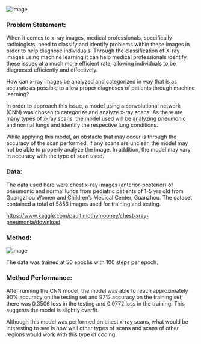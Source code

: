 ![image](https://user-images.githubusercontent.com/67992204/89578329-f416f900-d7ff-11ea-9ad5-17c821326183.png)

### **Problem Statement:**

When it comes to x-ray images, medical professionals, specifically radiologists, need to classify and identify problems within these images in order to help diagnose individuals. Through the classification of X-ray images using machine learning it can help medical professionals identify these issues at a much more efficient rate, allowing individuals to be diagnosed efficiently and effectively.

How can x-ray images be analyzed and categorized in way that is as accurate as possible to allow proper diagnoses of patients through machine learning?

In order to approach this issue, a model using a convolutional network (CNN) was chosen to categorize and analyze x-ray scans. As there are many types of x-ray scans, the model used will be analyzing pneumonic and normal lungs and identify the respective lung conditions.

While applying this model, an obstacle that may occur is through the accuracy of the scan performed, if any scans are unclear, the model may not be able to properly analyze the image. In addition, the model may vary in accuracy with the type of scan used.

### **Data:**

The data used here were chest x-ray images (anterior-posterior) of pneumonic and normal lungs from pediatric patients of 1-5 yrs old from Guangzhou Women and Children’s Medical Center, Guanzhou. The dataset contained a total of 5856 images used for training and testing.

https://www.kaggle.com/paultimothymooney/chest-xray-pneumonia/download

### **Method:**

![image](https://user-images.githubusercontent.com/67992204/89578470-2f192c80-d800-11ea-9098-a9c64179bc03.png)

The data was trained at 50 epochs with 100 steps per epoch.

### **Method Performance:**

After running the CNN model, the model was able to reach approximately 90% accuracy on the testing set and 97% accuracy on the training set; there was 0.3506 loss in the testing and  0.0772 loss in the training. This suggests the model is slightly overfit.

Although this model was performed on chest x-ray scans, what would be interesting to see is how well other types of scans and scans of other regions would work with this type of coding.
